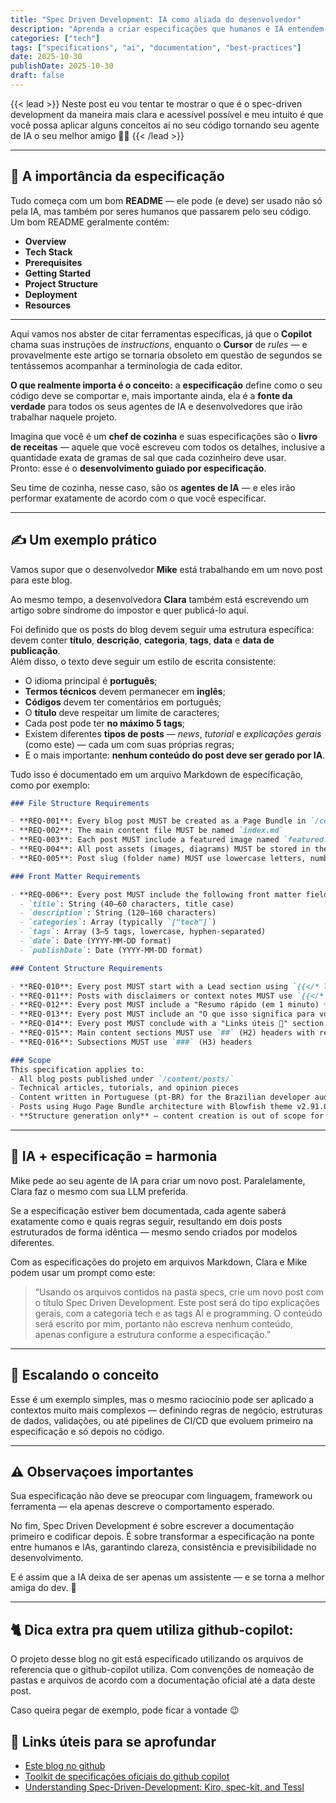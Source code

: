 ```yaml
---
title: "Spec Driven Development: IA como aliada do desenvolvedor"
description: "Aprenda a criar especificações que humanos e IA entendem. Melhore a consistência, qualidade e colaboração no seu código."
categories: ["tech"]
tags: ["specifications", "ai", "documentation", "best-practices"]
date: 2025-10-30
publishDate: 2025-10-30
draft: false
---
```


{{< lead >}}
Neste post eu vou tentar te mostrar o que é o spec-driven development da maneira mais clara e acessível possível e meu intuito é que você possa aplicar alguns conceitos aí no seu código tornando seu agente de IA o seu melhor amigo 🤝🤖
{{< /lead >}}

--- 
## 🧩 A importância da especificação

Tudo começa com um bom **README** — ele pode (e deve) ser usado não só pela IA, mas também por seres humanos que passarem pelo seu código.  
Um bom README geralmente contém:

- **Overview**
- **Tech Stack**
- **Prerequisites**
- **Getting Started**
- **Project Structure**
- **Deployment**
- **Resources**
---
Aqui vamos nos abster de citar ferramentas específicas, já que o **Copilot** chama suas instruções de *instructions*, enquanto o **Cursor** de *rules* — e provavelmente este artigo se tornaria obsoleto em questão de segundos se tentássemos acompanhar a terminologia de cada editor.

**O que realmente importa é o conceito:**
a **especificação** define como o seu código deve se comportar e, mais importante ainda, ela é a **fonte da verdade** para todos os seus agentes de IA e desenvolvedores que irão trabalhar naquele projeto.

Imagina que você é um **chef de cozinha** e suas especificações são o **livro de receitas** — aquele que você escreveu com todos os detalhes, inclusive a quantidade exata de gramas de sal que cada cozinheiro deve usar.  
Pronto: esse é o **desenvolvimento guiado por especificação**.

Seu time de cozinha, nesse caso, são os **agentes de IA** — e eles irão performar exatamente de acordo com o que você especificar.

---

## ✍️ Um exemplo prático

Vamos supor que o desenvolvedor **Mike** está trabalhando em um novo post para este blog.

Ao mesmo tempo, a desenvolvedora **Clara** também está escrevendo um artigo sobre síndrome do impostor e quer publicá-lo aqui.

Foi definido que os posts do blog devem seguir uma estrutura específica:  
devem conter **título**, **descrição**, **categoria**, **tags**, **data** e **data de publicação**.  
Além disso, o texto deve seguir um estilo de escrita consistente:

- O idioma principal é **português**;  
- **Termos técnicos** devem permanecer em **inglês**;  
- **Códigos** devem ter comentários em português;  
- O **título** deve respeitar um limite de caracteres;  
- Cada post pode ter **no máximo 5 tags**;  
- Existem diferentes **tipos de posts** — *news*, *tutorial* e *explicações gerais* (como este) — cada um com suas próprias regras;  
- E o mais importante: **nenhum conteúdo do post deve ser gerado por IA**.

Tudo isso é documentado em um arquivo Markdown de especificação, como por exemplo:

```markdown
### File Structure Requirements

- **REQ-001**: Every blog post MUST be created as a Page Bundle in `/content/posts/[post-slug]/`
- **REQ-002**: The main content file MUST be named `index.md`
- **REQ-003**: Each post MUST include a featured image named `featured.jpg` or `featured.png`
- **REQ-004**: All post assets (images, diagrams) MUST be stored in the same folder as `index.md`
- **REQ-005**: Post slug (folder name) MUST use lowercase letters, numbers, and hyphens only

### Front Matter Requirements

- **REQ-006**: Every post MUST include the following front matter fields:
  - `title`: String (40–60 characters, title case)
  - `description`: String (120–160 characters)
  - `categories`: Array (typically `["tech"]`)
  - `tags`: Array (3–5 tags, lowercase, hyphen-separated)
  - `date`: Date (YYYY-MM-DD format)
  - `publishDate`: Date (YYYY-MM-DD format)

### Content Structure Requirements

- **REQ-010**: Every post MUST start with a Lead section using `{{</* lead */>}}` shortcode
- **REQ-011**: Posts with disclaimers or context notes MUST use `{{</* alert */>}}` shortcode
- **REQ-012**: Every post MUST include a "Resumo rápido (em 1 minuto) ✨" section with 4–6 bullet points
- **REQ-013**: Every post MUST include an "O que isso significa para você 🧭" section
- **REQ-014**: Every post MUST conclude with a "Links úteis 🔗" section with at least 3 relevant links
- **REQ-015**: Main content sections MUST use `##` (H2) headers with relevant emoji
- **REQ-016**: Subsections MUST use `###` (H3) headers

### Scope
This specification applies to:
- All blog posts published under `/content/posts/`
- Technical articles, tutorials, and opinion pieces
- Content written in Portuguese (pt-BR) for the Brazilian developer audience
- Posts using Hugo Page Bundle architecture with Blowfish theme v2.91.0
- **Structure generation only** — content creation is out of scope for AI assistance
```
---

## 🤖 IA + especificação = harmonia

Mike pede ao seu agente de IA para criar um novo post.
Paralelamente, Clara faz o mesmo com sua LLM preferida.

Se a especificação estiver bem documentada, cada agente saberá exatamente como e quais regras seguir, resultando em dois posts estruturados de forma idêntica — mesmo sendo criados por modelos diferentes.

Com as especificações do projeto em arquivos Markdown, Clara e Mike podem usar um prompt como este:

> “Usando os arquivos contidos na pasta specs, crie um novo post com o título Spec Driven Development.
> Este post será do tipo explicações gerais, com a categoria tech e as tags AI e programming.
> O conteúdo será escrito por mim, portanto não escreva nenhum conteúdo, apenas configure a estrutura conforme a especificação.”

---

## 🚀 Escalando o conceito

Esse é um exemplo simples, mas o mesmo raciocínio pode ser aplicado a contextos muito mais complexos — definindo regras de negócio, estruturas de dados, validações, ou até pipelines de CI/CD que evoluem primeiro na especificação e só depois no código.

---

## ⚠️ Observaçoes importantes

Sua especificação não deve se preocupar com linguagem, framework ou ferramenta — ela apenas descreve o comportamento esperado.

No fim, Spec Driven Development é sobre escrever a documentação primeiro e codificar depois.
É sobre transformar a especificação na ponte entre humanos e IAs, garantindo clareza, consistência e previsibilidade no desenvolvimento.

E é assim que a IA deixa de ser apenas um assistente — e se torna a melhor amiga do dev. 💜

---

## 🐈 Dica extra pra quem utiliza github-copilot:

O projeto desse blog no git está especificado utilizando os arquivos de referencia que o github-copilot utiliza. Com convenções de nomeação de pastas e arquivos de acordo com a documentação oficial até a data deste post. 

Caso queira pegar de exemplo, pode ficar a vontade 😉


## 🔗 Links úteis para se aprofundar 
- [Este blog no github](https://github.com/alineavila/alineavila.dev)
- [Toolkit de specificações oficiais do github copilot](https://github.blog/ai-and-ml/generative-ai/spec-driven-development-with-ai-get-started-with-a-new-open-source-toolkit/)
- [Understanding Spec-Driven-Development: Kiro, spec-kit, and Tessl](https://martinfowler.com/articles/exploring-gen-ai/sdd-3-tools.html)